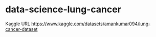 # data-science-lung-cancer

Kaggle URL
https://www.kaggle.com/datasets/amankumar094/lung-cancer-dataset

